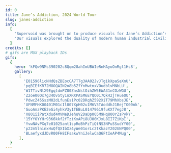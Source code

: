 ```yaml
---
id: 0
title: Jane’s Addiction, 2024 World Tour
slug: janes-addiction
info:
  [
    'Supervoid was brought on to produce visuals for Jane’s Addiction’s 2024 world tour With the band reuniting their original lineup for the first time in over a decade, it was a momentous return for both the band and their fans. Celebrating the release of “Imminent Redemption,” their first single with the original lineup since the 90s, we focused on the song’s themes to create a compelling visual narrative.',
    'Our visuals explored the duality of modern human industrial civilization coexisting with the natural world. Some sequences depicted corporate greed and environmental destruction, while others portrayed nature reclaiming human civilization, symbolizing a return to spirituality and harmony with the earth.',
  ]
credits: []
# gifs are MUX playback IDs
gifs:
  {
    hero: 'kFQw9NMs390202c8Qqm28ahImUBWIeRnHAyoOnRgl1Hs8',
    gallery:
      [
        'E01596licNHdQsZBEocCA7TTg3AA02JvJTgikXpaSeXnU',
        'pqBIEfKR72M8OQAIN2o8b5ZfYnMwtnxVOudblvMNbLU',
        'W1TTivNlX9EgqtdmPZ00ZnsNstOihZW5EWA31nCOzWGU',
        'Z2oe00Ox7g34OvSty1nXRXPASM6EYQO017Qk42jTHueOU',
        'PdwcZ45SszM02dLfunEs1Pc02DRqhZ592XiT79MhXbsJE',
        'UFNMFHK00401M01cIl007XpH02u1M6V5TAoddhJ1BejTO00nk',
        'GuoAmzPKE2eGi4yhkV3y1TEBuL01479619fuKXf7egJ8',
        'X801iiPatXdud4MVMeDJehuV2DaDp005M9Hq800rZsPykY',
        '15YYOYYHr93K6kkf2fTziKxAPi8UJ00KJxL8II7ZiKpI',
        'YvwNAvPXq7e01025ant1spRoBhPzTiQtNS3NPuSSudYY00',
        'p22mSlninxHuQfQXIbXz4yWe01orLc2tKkazY202GNPQ00',
        'BLaefyxdJDvR00FH8IFsakwYniJelwCaQ6FtIeAP4Mug',
      ],
  }
---
```

